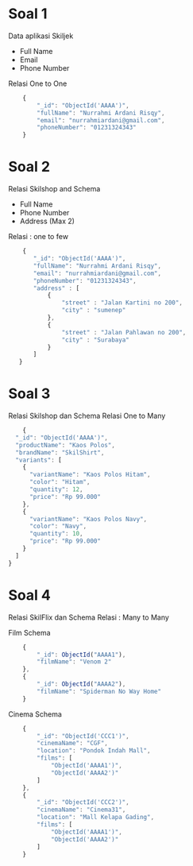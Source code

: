 # Soal 1
Data aplikasi Skiljek 
- Full Name
- Email
- Phone Number

Relasi One to One

``` javascript
    {
        "_id": "ObjectId('AAAA')",
        "fullName": "Nurrahmi Ardani Risqy",
        "email": "nurrahmiardani@gmail.com",
        "phoneNumber": "01231324343"
    }
```

# Soal 2
Relasi Skilshop and Schema

- Full Name
- Phone Number
- Address (Max 2)

Relasi : one to few
 ```javascript
     {
        "_id": "ObjectId('AAAA')",
        "fullName": "Nurrahmi Ardani Risqy",
        "email": "nurrahmiardani@gmail.com",
        "phoneNumber": "01231324343",
        "address" : [
            {
                "street" : "Jalan Kartini no 200",
                "city" : "sumenep"
            },
            {
                "street" : "Jalan Pahlawan no 200",
                "city" : "Surabaya"
            } 
        ]
    }
 ```


# Soal 3
Relasi Skilshop dan Schema
Relasi One to Many

```javascript
    {
  "_id": "ObjectId('AAAA')",
  "productName": "Kaos Polos",
  "brandName": "SkilShirt",
  "variants": [
    {
      "variantName": "Kaos Polos Hitam",
      "color": "Hitam",
      "quantity": 12,
      "price": "Rp 99.000"
    },
    {
      "variantName": "Kaos Polos Navy",
      "color": "Navy",
      "quantity": 10,
      "price": "Rp 99.000"
    }
  ]
}
```

# Soal 4
Relasi SkilFlix dan Schema
Relasi : Many to Many

Film Schema

```javascript
    {
        "_id": ObjectId("AAAA1"),
        "filmName": "Venom 2"
    },
    {
        "_id": ObjectId("AAAA2"),
        "filmName": "Spiderman No Way Home"
    }

```

Cinema Schema 

```javascript 
    {
        "_id": "ObjectId('CCC1')",
        "cinemaName": "CGF",
        "location": "Pondok Indah Mall",
        "films": [
            "ObjectId('AAAA1')", 
            "ObjectId('AAAA2')"
        ]
    },
    {
        "_id": "ObjectId('CCC2')",
        "cinemaName": "Cinema31",
        "location": "Mall Kelapa Gading",
        "films": [
            "ObjectId('AAAA1')",
            "ObjectId('AAAA2')"
        ]
    }

```